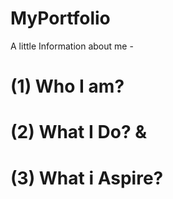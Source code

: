 # MyPortfolio
A little Information about me - <br>
# (1) Who I am? <br>
# (2) What I Do? &amp; <br>
# (3) What i Aspire?

